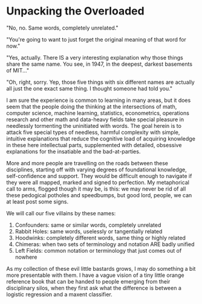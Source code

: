 # Unpacking the Overloaded

"No, no. Same words, completely unrelated."

"You're going to want to just forget the original meaning of that word for now."

"Yes, actually. There IS a very interesting explanation why those things share
the same name. You see, in 1947, in the deepest, darkest basements of MIT..." 

"Oh, right, sorry. Yep, those five things with six different names are 
actually all just the one exact same thing. I thought someone had told you."

I am sure the experience is common to learning in many areas, but it does seem
that the people doing the thinking at the intersections of math, 
computer science, machine learning, statistics, econometrics, 
operations research and other math and data-heavy fields take special pleasure 
in needlessly tormenting the uninitiated with words. 
The goal herein is to attack five special types of needless, harmful 
complexity with simple, intuitive explanations that reduce the cognitive 
load of acquiring knowledge in these here intellectual parts, supplemented
with detailed, obsessive explanations for the insatiable and the bad-at-parties.

More and more people are travelling on the roads between these disciplines,
starting off with varying degrees of foundational knowledge, self-confidence
and support. They would be difficult enough to navigate if they were all 
mapped, marked and signed to perfection. 
My metaphorical call to arms, flogged though it may be, is this: 
we may never be rid of all these pedogical potholes and speedbumps, but 
good lord, people, we can at least post some signs.

We will call our five villains by these names:

1. Confounders: same or similar words, completely unrelated 
1. Rabbit Holes: same words, uselessly or tangentially related
1. Hoodwinks: completely different words, same thing or highly related
1. Chimeras: when two sets of terminology and notation ARE badly unified 
1. Left Fields: common notation or terminology that just comes out of nowhere 

As my collection of these evil little bastards grows, I may do something a bit
more presentable with them. I have a vague vision of a tiny little orange 
reference book that can be handed to people emerging from their disciplinary
silos, when they first ask what the difference is between a logistic 
regression and a maxent classifier.
